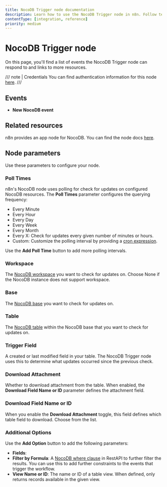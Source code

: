 ```yaml
---
title: NocoDB Trigger node documentation
description: Learn how to use the NocoDB Trigger node in n8n. Follow technical documentation to integrate NocoDB Trigger node into your workflows.
contentType: [integration, reference]
priority: medium
---
```


# NocoDB Trigger node

On this page, you'll find a list of events the NocoDB Trigger node can respond to and links to more resources.

/// note | Credentials
You can find authentication information for this node [here](/integrations/builtin/credentials/nocodb.md).
///

## Events

* **New NocoDB event**

## Related resources

n8n provides an app node for NocoDB. You can find the node docs [here](/integrations/builtin/app-nodes/n8n-nodes-base.nocodb.md).

## Node parameters

Use these parameters to configure your node.

### Poll Times

n8n's NocoDB node uses polling for check for updates on configured NocoDB resources. The **Poll Times** parameter configures the querying frequency:

* Every Minute
* Every Hour
* Every Day
* Every Week
* Every Month
* Every X: Check for updates every given number of minutes or hours.
* Custom: Customize the polling interval by providing a [cron expression](https://en.wikipedia.org/wiki/Cron).

Use the **Add Poll Time** button to add more polling intervals.

### Workspace

The [NocoDB workspace](https://nocodb.com/docs/product-docs/workspaces) you want to check for updates on. Choose None if the NocoDB instance does not support workspace.

### Base

The [NocoDB base](https://nocodb.com/docs/product-docs/bases) you want to check for updates on.

### Table

The [NocoDB table](https://nocodb.com/docs/product-docs/tables) within the NocoDB base that you want to check for updates on.

### Trigger Field

A created or last modified field in your table. The NocoDB Trigger node uses this to determine what updates occurred since the previous check.

### Download Attachment

Whether to download attachment from the table. When enabled, the **Download Field Name or ID** parameter defines the attachment field.

### Download Field Name or ID

When you enable the **Download Attachment** toggle, this field defines which table field to download. Choose from the list.

### Additional Options

Use the **Add Option** button to add the following parameters:

* **Fields**: 
* **Filter by Formula**: A [NocoDB where clause](https://nocodb.com/docs/product-docs/developer-resources/rest-apis#comparison-operators) in RestAPI to further filter the results. You can use this to add further constraints to the events that trigger the workflow.
* **View Name or ID**: The name or ID of a table view. When defined, only returns records available in the given view.
